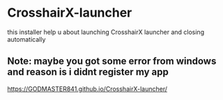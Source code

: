 # CrosshairX-launcher
this installer help u about launching CrosshairX launcher and closing automatically

Note: maybe you got some error from windows and reason is i didnt register my app 
---------------------------------------------------------------------------------
https://GODMASTER841.github.io/CrosshairX-launcher/
